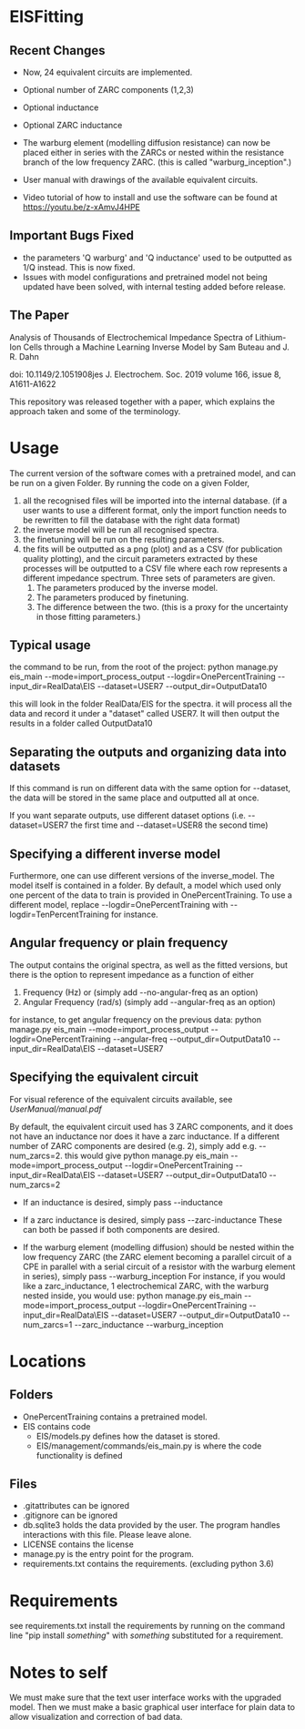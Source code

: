 # EISFitting

## Recent Changes
- Now, 24 equivalent circuits are implemented. 
- Optional number of ZARC components (1,2,3)
- Optional inductance 
- Optional ZARC inductance
- The warburg element (modelling diffusion resistance) can now be placed either in series with the ZARCs or nested within the resistance branch of the low frequency ZARC. (this is called "warburg_inception".)

- User manual with drawings of the available equivalent circuits.
- Video tutorial of how to install and use the software can be found at https://youtu.be/z-xAmvJ4HPE
## Important Bugs Fixed
- the parameters 'Q warburg' and 'Q inductance' used to be outputted as 1/Q instead. This is now fixed. 
- Issues with model configurations and pretrained model not being updated have been solved, with internal testing added before release.

## The Paper
Analysis of Thousands of Electrochemical Impedance Spectra of Lithium-Ion Cells through a Machine Learning Inverse Model
by Sam Buteau and J. R. Dahn

doi: 10.1149/2.1051908jes
J. Electrochem. Soc. 2019 volume 166, issue 8, A1611-A1622

This repository was released together with a paper, which explains the approach taken and some of the terminology.

# Usage

The current version of the software comes with a pretrained model, 
and can be run on a given Folder. By running the code on a given Folder, 
1) all the recognised files will be imported into the internal database. 
(if a user wants to use a different format, 
only the import function needs to be rewritten to fill the database with the right data format)
2) the inverse model will be run all recognised spectra.
3) the finetuning will be run on the resulting parameters. 
4) the fits will be outputted as a png (plot) and as a CSV (for publication quality plotting), 
    and the circuit parameters extracted by these processes will be outputted to a CSV file 
    where each row represents a different impedance spectrum. Three sets of parameters are given.
    1) The parameters produced by the inverse model.
    2) The parameters produced by finetuning.
    3) The difference between the two. (this is a proxy for the uncertainty in those fitting parameters.)

## Typical usage
the command to be run, from the root of the project:
python manage.py eis_main --mode=import_process_output --logdir=OnePercentTraining --input_dir=RealData\EIS --dataset=USER7 --output_dir=OutputData10

this will look in the folder RealData/EIS for the spectra. 
it will process all the data and record it under a "dataset" called USER7. 
It will then output the results in a folder called OutputData10


## Separating the outputs and organizing data into datasets
If this command is run on different data with the same option for --dataset, 
the data will be stored in the same place and outputted all at once. 

If you want separate outputs, use different dataset options 
(i.e. --dataset=USER7 the first time and --dataset=USER8 the second time)


## Specifying a different inverse model
Furthermore, one can use different versions of the inverse_model. 
The model itself is contained in a folder. 
By default, a model which used only one percent of the data to 
train is provided in OnePercentTraining. 
To use a different model, replace --logdir=OnePercentTraining 
with --logdir=TenPercentTraining for instance.

## Angular frequency or plain frequency
The output contains the original spectra, as well as the fitted versions, 
but there is the option to represent impedance as a function of either 
1) Frequency (Hz) or (simply add --no-angular-freq as an option)
2) Angular Frequency (rad/s) (simply add --angular-freq as an option)

for instance, to get angular frequency on the previous data:
python manage.py eis_main --mode=import_process_output --logdir=OnePercentTraining --angular-freq --output_dir=OutputData10 --input_dir=RealData\EIS --dataset=USER7


## Specifying the equivalent circuit
For visual reference of the equivalent circuits available, see *UserManual/manual.pdf*

By default, the equivalent circuit used has 3 ZARC components, and it does not have an inductance nor does it have a zarc inductance.
If a different number of ZARC components are desired (e.g. 2), simply add e.g. --num_zarcs=2. this would give 
python manage.py eis_main --mode=import_process_output --logdir=OnePercentTraining --input_dir=RealData\EIS --dataset=USER7 --output_dir=OutputData10 --num_zarcs=2

- If an inductance is desired, simply pass --inductance
- If a zarc inductance is desired, simply pass --zarc-inductance
These can both be passed if both components are desired.

- If the warburg element (modelling diffusion) should be nested within the low frequency ZARC (the ZARC element becoming a parallel circuit of a CPE in parallel with a serial circuit of a resistor with the warburg element in series), simply pass --warburg_inception
For instance, if you would like a zarc_inductance, 1 electrochemical ZARC, with the warburg nested inside, you would use:
python manage.py eis_main --mode=import_process_output --logdir=OnePercentTraining --input_dir=RealData\EIS --dataset=USER7 --output_dir=OutputData10 --num_zarcs=1 --zarc_inductance --warburg_inception

# Locations
## Folders
- OnePercentTraining contains a pretrained model. 
- EIS contains code
    - EIS/models.py defines how the dataset is stored.
    - EIS/management/commands/eis_main.py is where the code functionality is defined
     
## Files
- .gitattributes can be ignored
- .gitignore can be ignored
- db.sqlite3 holds the data provided by the user. The program handles interactions with this file. Please leave alone.
- LICENSE contains the license
- manage.py is the entry point for the program.
- requirements.txt contains the requirements. (excluding python 3.6)



# Requirements
see requirements.txt
install the requirements by running on the command line "pip install *something*" with *something* substituted for a requirement.

# Notes to self

We must make sure that the text user interface works with the upgraded model.
Then we must make a basic graphical user interface for plain data to allow visualization and correction of bad data.
